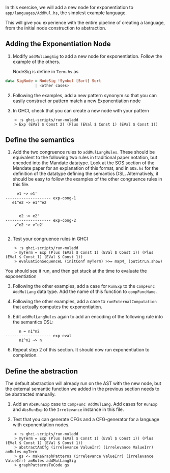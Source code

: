In this exercise, we will add a new node for exponentiation to `app/languages/AddMul.hs`, the simplest example language.

This will give you experience with the entire pipeline of creating a language, from the initial node construction to abstraction.

## Adding the Exponentiation Node

1. Modify `addMulLangSig` to add a new node for exponentiation. Follow the example of the others.
   
   NodeSig is define in `Term.hs` as

```haskell
data SigNode = NodeSig !Symbol [Sort] Sort
             | <other cases>
```

2. Following the examples, add a new pattern synonym so that you can easily construct or pattern match a new Exponentiation node

3. In GHCI, check that you can create a new node with your pattern

```
    > :s ghci-scripts/run-muladd
    > Exp (EVal $ Const 2) (Plus (EVal $ Const 1) (EVal $ Const 1))
```

## Define the semantics

1. Add the two congruence rules to `addMulLangRules`.  These should be equivalent to the following two rules in traditional
   paper notation, but encoded into the Mandate datatype. Look at the SOS section of the Mandate paper
   for an explanation of this format, and in `SOS.hs` for the definition of the datatype defining the semantics DSL.
   Alternatively, it should be easy to follow the examples of the other congruence rules in this file.

```
     e1 ~> e1'
-------------------- exp-cong-1
   e1^e2 ~> e1'^e2

   
      e2 ~> e2'
-------------------- exp-cong-2
    v^e2 ~> v^e2'
    
```

2. Test your congruence rules in GHCI


```
    > :s ghci-scripts/run-muladd
    > myTerm = Exp (Plus (EVal $ Const 1) (EVal $ Const 1)) (Plus (EVal $ Const 1) (EVal $ Const 1))
    > evaluationSequenceL (initConf myTerm) >>= mapM_ (putStrLn.show)
```

   You should see it run, and then get stuck at the time to evaluate the exponentiation

3.  Following the other examples, add a case for `RunExp` to the `CompFunc AddMulLang` data type.
    Add the name of this function to `compFuncName`.

4.  Following the other examples, add a case to `runExternalComputation` that actually computes the exponentiation.

5.  Edit `addMulLangRules` again to add an encoding of the following rule into the semantics DSL:

```
      n = n1^n2
-------------------- exp-eval
      n1^n2 ~> n
```

6. Repeat step 2 of this section. It should now run exponentiation to completion.

## Define the abstraction

The default abstraction will already run on the AST with the new node,
but the external semantic function we added in the previous section needs to be abstracted manually.

1. Add an `AbsRunExp` case to `CompFunc AddMulLang`. Add cases for `RunExp` and `AbsRunExp` to the `Irrelevance` instance in this file.

2. Test that you can generate CFGs and a CFG-generator for a language with exponentiation nodes.

```
    > :s ghci-scripts/run-muladd
    > myTerm = Exp (Plus (EVal $ Const 1) (EVal $ Const 1)) (Plus (EVal $ Const 1) (EVal $ Const 1))
    > abstractAmCfg (irrelevance ValueIrr) (irrelevance ValueIrr) amRules myTerm
    > gs <- makeGraphPatterns (irrelevance ValueIrr) (irrelevance ValueIrr) amRules addMulLangSig
    > graphPatternsToCode gs
```
